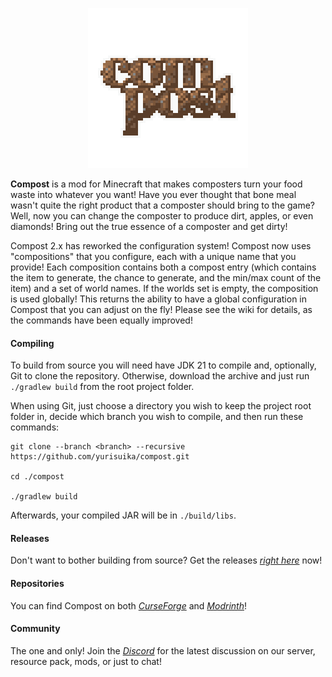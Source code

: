 <p align="center"><img src="https://github.com/yurisuika/Compost/blob/Fabric-1.18.2/src/main/resources/assets/compost/icon.png?raw=true" width="256" height="256"></p>

**Compost** is a mod for Minecraft that makes composters turn your food waste into whatever you want! Have you ever thought that bone meal wasn't quite the right product that a composter should bring to the game? Well, now you can change the composter to produce dirt, apples, or even diamonds! Bring out the true essence of a composter and get dirty!

Compost 2.x has reworked the configuration system! Compost now uses "compositions" that you configure, each with a unique name that you provide! Each composition contains both a compost entry (which contains the item to generate, the chance to generate, and the min/max count of the item) and a set of world names. If the worlds set is empty, the composition is used globally! This returns the ability to have a global configuration in Compost that you can adjust on the fly! Please see the wiki for details, as the commands have been equally improved!

#### Compiling

To build from source you will need have JDK 21 to compile and, optionally, Git to clone the repository. Otherwise, download the archive and just run `./gradlew build` from the root project folder.

When using Git, just choose a directory you wish to keep the project root folder in, decide which branch you wish to compile, and then run these commands:

```shell script
git clone --branch <branch> --recursive https://github.com/yurisuika/compost.git

cd ./compost

./gradlew build
```

Afterwards, your compiled JAR will be in `./build/libs`.

#### Releases

Don't want to bother building from source? Get the releases *[right here](https://github.com/yurisuika/Compost/releases)* now!

#### Repositories

You can find Compost on both *[CurseForge](https://www.curseforge.com/minecraft/mc-mods/compost)* and *[Modrinth](https://modrinth.com/mod/compost)*!

#### Community

The one and only! Join the *[Discord](https://discord.gg/0zdNEkQle7Qg9C1H)* for the latest discussion on our server, resource pack, mods, or just to chat!

